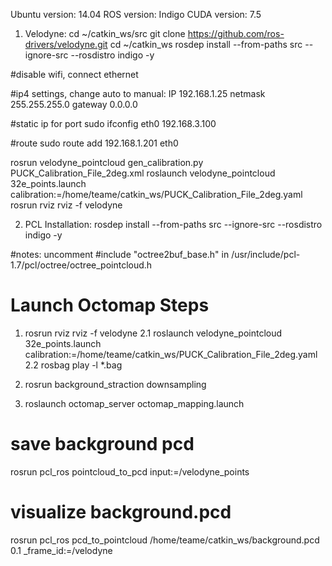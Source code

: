 Ubuntu version: 14.04
ROS version: Indigo
CUDA version: 7.5

1. Velodyne:
cd ~/catkin_ws/src
git clone https://github.com/ros-drivers/velodyne.git
cd ~/catkin_ws
rosdep install --from-paths src --ignore-src --rosdistro indigo -y

#disable wifi, connect ethernet 

#ip4 settings, change auto to manual: 
IP 192.168.1.25
netmask 255.255.255.0
gateway 0.0.0.0

#static ip for port
sudo ifconfig eth0 192.168.3.100

#route
sudo route add 192.168.1.201 eth0

rosrun velodyne_pointcloud gen_calibration.py PUCK_Calibration_File_2deg.xml
roslaunch velodyne_pointcloud 32e_points.launch calibration:=/home/teame/catkin_ws/PUCK_Calibration_File_2deg.yaml
rosrun rviz rviz -f velodyne

2. PCL Installation:
rosdep install --from-paths src --ignore-src --rosdistro indigo -y

#notes:
uncomment #include "octree2buf_base.h" in /usr/include/pcl-1.7/pcl/octree/octree_pointcloud.h



# Launch Octomap Steps
1. rosrun rviz rviz -f velodyne
2.1 roslaunch velodyne_pointcloud 32e_points.launch calibration:=/home/teame/catkin_ws/PUCK_Calibration_File_2deg.yaml
2.2 rosbag play -l *.bag 
3. rosrun background_straction downsampling 

3. roslaunch octomap_server octomap_mapping.launch 

# save background pcd
rosrun pcl_ros pointcloud_to_pcd input:=/velodyne_points

# visualize background.pcd
rosrun pcl_ros pcd_to_pointcloud /home/teame/catkin_ws/background.pcd 0.1 _frame_id:=/velodyne